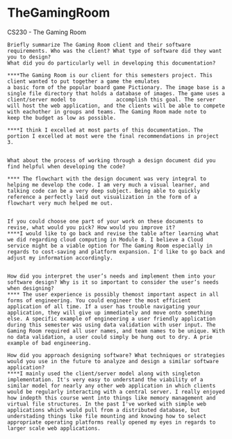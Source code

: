 # TheGamingRoom
CS230 - The Gaming Room


    Briefly summarize The Gaming Room client and their software requirements. Who was the client? What type of software did they want you to design?
    What did you do particularly well in developing this documentation?
    
    ****The Gaming Room is our client for this semesters project. This client wanted to put together a game the emulates 
    a basic form of the popular board game Pictionary. The image base is a single file directory that holds a database of images. The game uses a client/server model to             accomplish this goal. The server will host the web application, and the clients will be able to compete with eachother in groups and teams. The Gaming Room made note to         keep the budget as low as possible.
    
    ****I think I excelled at most parts of this documentation. The portion I excelled at most were the final recommendations in project 3.
    
    
    What about the process of working through a design document did you find helpful when developing the code?
    
    **** The flowchart with the design document was very integral to helping me develop the code. I am very much a visual learner, and talking code can be a very deep subject. Being able to quickly reference a perfectly laid out visualization in the form of a flowchart very much helped me out.
    
    
    If you could choose one part of your work on these documents to revise, what would you pick? How would you improve it?
    ****I would like to go back and revise the table after learning what we did regarding cloud computing in Module 8. I believe a Cloud service might be a viable option for The Gaming Room especially in regards to cost-saving and platform expansion. I'd like to go back and adjust my information accordingly.  
    
    
    How did you interpret the user’s needs and implement them into your software design? Why is it so important to consider the user’s needs when designing?
    **** The user experience is possibly themost important aspect in all forms of engineering. You could engineer the most efficient application of all time. If a user has trouble navigating your application, they will give up immediately and move onto something else. A specific example of engineering a user friendly application during this semester was using data validation with user input. The Gaming Room required all user names, and team names to be unique. With no data validation, a user could simply be hung out to dry. A prie example of bad engineering.
    
    How did you approach designing software? What techniques or strategies would you use in the future to analyze and design a similar software application?
    ****I mainly used the client/server model along with singleton implementation. It's very easy to understand the viability of a similar model for nearly any other web application in which clients would be regularly interacting with a central server. I really enjoyed how indepth this course went into things like memory management and virtual file structures. In the past I've worked with simple web applications which would pull from a distributed database, but understading things like file mounting and knowing how to select appropriate operating platforms really opened my eyes in regards to larger scale web applications.
